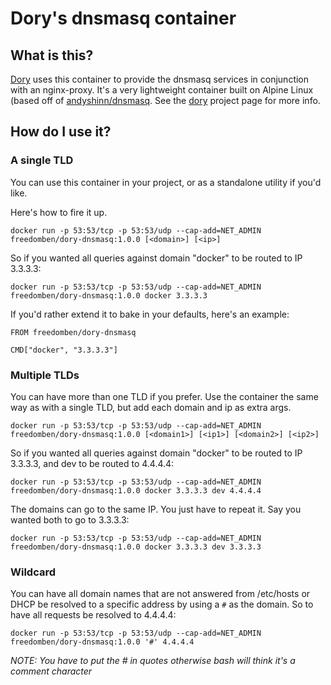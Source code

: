 # Dory's dnsmasq container

## What is this?

[Dory](https://github.com/FreedomBen/dory) uses this container to provide the dnsmasq
services in conjunction with an nginx-proxy.  It's a very lightweight container built
on Alpine Linux (based off of [andyshinn/dnsmasq](https://hub.docker.com/r/andyshinn/dnsmasq/).
See the [dory](https://github.com/FreedomBen/dory) project page for more info.

## How do I use it?

### A single TLD

You can use this container in your project, or as a standalone utility if you'd like.

Here's how to fire it up.

```
docker run -p 53:53/tcp -p 53:53/udp --cap-add=NET_ADMIN freedomben/dory-dnsmasq:1.0.0 [<domain>] [<ip>]
```

So if you wanted all queries against domain "docker" to be routed to IP 3.3.3.3:

```
docker run -p 53:53/tcp -p 53:53/udp --cap-add=NET_ADMIN freedomben/dory-dnsmasq:1.0.0 docker 3.3.3.3
```

If you'd rather extend it to bake in your defaults, here's an example:

```
FROM freedomben/dory-dnsmasq

CMD["docker", "3.3.3.3"]
```

### Multiple TLDs

You can have more than one TLD if you prefer.  Use the container the same way as with a single TLD, but add each domain and ip as extra args.

```
docker run -p 53:53/tcp -p 53:53/udp --cap-add=NET_ADMIN freedomben/dory-dnsmasq:1.0.0 [<domain1>] [<ip1>] [<domain2>] [<ip2>]
```

So if you wanted all queries against domain "docker" to be routed to IP 3.3.3.3, and dev to be routed to 4.4.4.4:

```
docker run -p 53:53/tcp -p 53:53/udp --cap-add=NET_ADMIN freedomben/dory-dnsmasq:1.0.0 docker 3.3.3.3 dev 4.4.4.4
```

The domains can go to the same IP.  You just have to repeat it.  Say you wanted both to go to 3.3.3.3:

```
docker run -p 53:53/tcp -p 53:53/udp --cap-add=NET_ADMIN freedomben/dory-dnsmasq:1.0.0 docker 3.3.3.3 dev 3.3.3.3
```

### Wildcard

You can have all domain names that are not answered from /etc/hosts or DHCP be resolved to a specific address by using a `#` as the domain.  So to have all requests be resolved to 4.4.4.4:

```
docker run -p 53:53/tcp -p 53:53/udp --cap-add=NET_ADMIN freedomben/dory-dnsmasq:1.0.0 '#' 4.4.4.4
```

*NOTE:  You have to put the # in quotes otherwise bash will think it's a comment character*
